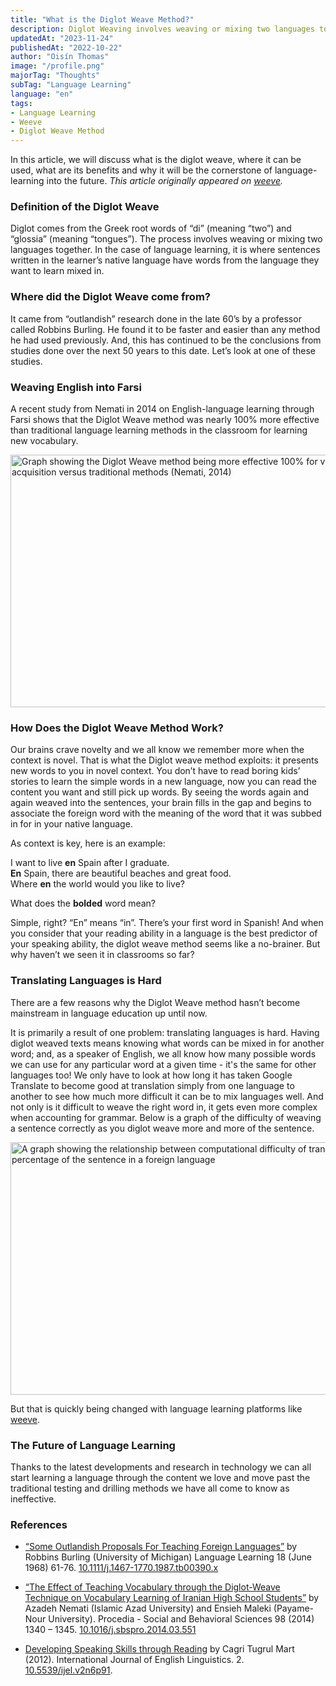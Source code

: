 ```yaml
---
title: "What is the Diglot Weave Method?"
description: Diglot Weaving involves weaving or mixing two languages together. In the case of language learning, it is where sentences written in the learner’s native language have words from the language they want to learn mixed in.
updatedAt: "2023-11-24"
publishedAt: "2022-10-22"
author: "Oisín Thomas"
image: "/profile.png"
majorTag: "Thoughts"
subTag: "Language Learning"
language: "en"
tags: 
- Language Learning
- Weeve
- Diglot Weave Method
---
```


In this article, we will discuss what is the diglot weave, where it can be used, what are its benefits and why it will be the cornerstone of language-learning into the future. 
_This article originally appeared on [weeve](https://shop.weeve.ie/blogs/blog/what-is-the-diglot-weave-method)._

### Definition of the Diglot Weave
Diglot comes from the Greek root words of “di” (meaning “two”) and “glossia” (meaning “tongues”). The process involves weaving or mixing two languages together. In the case of language learning, it is where sentences written in the learner’s native language have words from the language they want to learn mixed in. 

### Where did the Diglot Weave come from?
It came from “outlandish” research done in the late 60’s by a professor called Robbins Burling. He found it to be faster and easier than any method he had used previously. And, this has continued to be the conclusions from studies done over the next 50 years to this date. Let’s look at one of these studies.
 
### Weaving English into Farsi
A recent study from Nemati in 2014 on English-language learning through Farsi shows that the Diglot Weave method was nearly 100% more effective than traditional language learning methods in the classroom for learning new vocabulary. 


<Image
  src="/diglot-weeve-efficacy.png"
  width="618"
  height="404"
  alt="Graph showing the Diglot Weave method being more effective 100% for vocabulary acquisition versus traditional methods (Nemati, 2014)"
  sizes="100vw"
/>

### How Does the Diglot Weave Method Work?
Our brains crave novelty and we all know we remember more when the context is novel. That is what the Diglot weave method exploits: it presents new words to you in novel context. You don’t have to read boring kids’ stories to learn the simple words in a new language, now you can read the content you want and still pick up words. By seeing the words again and again weaved into the sentences, your brain fills in the gap and begins to associate the foreign word with the meaning of the word that it was subbed in for in your native language. 

As context is key, here is an example:

I want to live **en** Spain after I graduate.  
**En** Spain, there are beautiful beaches and great food.  
Where **en** the world would you like to live?

What does the **bolded** word mean? 

Simple, right? “En” means “in”. There’s your first word in Spanish! And when you consider that your reading ability in a language is the best predictor of your speaking ability, the diglot weave method seems like a no-brainer. But why haven’t we seen it in classrooms so far?

### Translating Languages is Hard
There are a few reasons why the Diglot Weave method hasn’t become mainstream in language education up until now. 

It is primarily a result of one problem: translating languages is hard. Having diglot weaved texts means knowing what words can be mixed in for another word; and, as a speaker of English, we all know how many possible words we can use for any particular word at a given time - it's the same for other languages too! We only have to look at how long it has taken Google Translate to become good at translation simply from one language to another to see how much more difficult it can be to mix languages well. And not only is it difficult to weave the right word in, it gets even more complex when accounting for grammar. Below is a graph of the difficulty of weaving a sentence correctly as you diglot weave more and more of the sentence. 


<Image
  src="/computational-difficulty.png"
  width="618"
  height="404"
  alt="A graph showing the relationship between computational difficulty of translation and percentage of the sentence in a foreign language"
  sizes="100vw"
/>
 
But that is quickly being changed with language learning platforms like [weeve](https://www.weeve.ie). 

### The Future of Language Learning

Thanks to the latest developments and research in technology we can all start learning a language through the content we love and move past the traditional testing and drilling methods we have all come to know as ineffective.

### References
- [“Some Outlandish Proposals For Teaching Foreign Languages”](https://onlinelibrary.wiley.com/doi/abs/10.1111/j.1467-1770.1987.tb00390.x) by Robbins Burling (University of Michigan) Language Learning 18 (June 1968) 61-76. [10.1111/j.1467-1770.1987.tb00390.x](https://doi.org/10.1111/j.1467-1770.1987.tb00390.x)

- [“The Effect of Teaching Vocabulary through the Diglot-Weave Technique on Vocabulary Learning of Iranian High School Students”](https://www.sciencedirect.com/science/article/pii/S1877042814026421?via%3Dihub) by Azadeh Nemati (Islamic Azad University) and Ensieh Maleki (Payame-Nour University). Procedia - Social and Behavioral Sciences 98 (2014) 1340 – 1345. [10.1016/j.sbspro.2014.03.551](https://doi.org/10.1016/j.sbspro.2014.03.551)

- [Developing Speaking Skills through Reading](https://www.ccsenet.org/journal/index.php/ijel/article/view/22597) by Cagri Tugrul Mart (2012). International Journal of English Linguistics. 2. [10.5539/ijel.v2n6p91](https://www.researchgate.net/publication/271313274_Developing_Speaking_Skills_through_Reading).